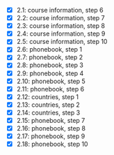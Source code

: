 - [x] 2.1: course information, step 6
- [x] 2.2: course information, step 7
- [x] 2.3: course information, step 8
- [x] 2.4: course information, step 9
- [x] 2.5: course information, step 10
- [x] 2.6: phonebook, step 1
- [x] 2.7: phonebook, step 2
- [x] 2.8: phonebook, step 3
- [x] 2.9: phonebook, step 4
- [x] 2.10: phonebook, step 5
- [x] 2.11: phonebook, step 6
- [x] 2.12: countries, step 1
- [x] 2.13: countries, step 2
- [x] 2.14: countries, step 3
- [x] 2.15: phonebook, step 7
- [x] 2.16: phonebook, step 8
- [x] 2.17: phonebook, step 9
- [x] 2.18: phonebook, step 10
